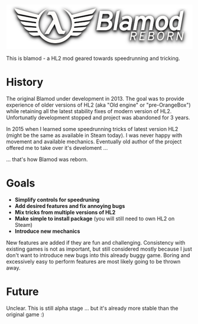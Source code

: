 ![Blamod Reborn](https://raw.githubusercontent.com/ntrf/blamod/master/images/blamod_logo.png)

This is blamod - a HL2 mod geared towards speedrunning and tricking.

# History

The original Blamod under development in 2013. The goal was to provide experience of older versions of HL2 (aka "Old engine" or "pre-OrangeBox") while retaining all the latest stability fixes of modern version of HL2. Unfortunatly development stopped and project was abandoned for 3 years. 

In 2015 when I learned some speedrunning tricks of latest version HL2 (might be the same as available in Steam today). I was never happy with movement and available mechanics. Eventually old author of the project offered me to take over it's develoment ...

... that's how Blamod was reborn.

# Goals

- **Simplify controls for speedruning**
- **Add desired features and fix annoying bugs**
- **Mix tricks from multiple versions of HL2**
- **Make simple to install package** (you will still need to own HL2 on Steam)
- **Introduce new mechanics**

New features are added if they are fun and challenging. Consistency with existing games is not as important, but still considered mostly because I just don't want to introduce new bugs into this already buggy game. Boring and excessively easy to perform features are most likely going to be thrown away.

# Future

Unclear. This is still alpha stage ... but it's already more stable than the original game :)
